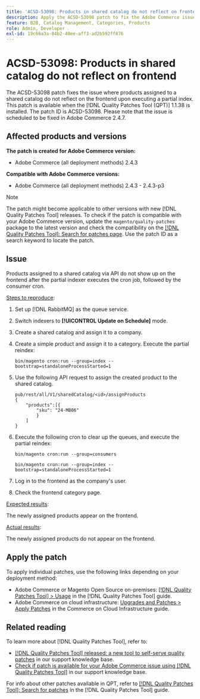 ```yaml
---
title: 'ACSD-53098: Products in shared catalog do not reflect on frontend'
description: Apply the ACSD-53098 patch to fix the Adobe Commerce issue where products assigned to a shared catalog do not reflect on the frontend upon executing a partial index.
feature: B2B, Catalog Management, Categories, Products
role: Admin, Developer
exl-id: 19c66a3a-04b2-48ee-aff3-ad2b592ff876
---
```

# ACSD-53098: Products in shared catalog do not reflect on frontend

The ACSD-53098 patch fixes the issue where products assigned to a shared catalog do not reflect on the frontend upon executing a partial index. This patch is available when the [!DNL Quality Patches Tool (QPT)] 1.1.38 is installed. The patch ID is ACSD-53098. Please note that the issue is scheduled to be fixed in Adobe Commerce 2.4.7.

## Affected products and versions

**The patch is created for Adobe Commerce version:**

* Adobe Commerce (all deployment methods) 2.4.3

**Compatible with Adobe Commerce versions:**

* Adobe Commerce (all deployment methods) 2.4.3 - 2.4.3-p3

>[!NOTE]
>
>The patch might become applicable to other versions with new [!DNL Quality Patches Tool] releases. To check if the patch is compatible with your Adobe Commerce version, update the `magento/quality-patches` package to the latest version and check the compatibility on the [[!DNL Quality Patches Tool]: Search for patches page](https://experienceleague.adobe.com/tools/commerce-quality-patches/index.html). Use the patch ID as a search keyword to locate the patch.

## Issue

Products assigned to a shared catalog via API do not show up on the frontend after the partial indexer executes the cron job, followed by the consumer cron.

<u>Steps to reproduce</u>:

1. Set up [!DNL RabbitMQ] as the queue service.
1. Switch indexers to **[!UICONTROL Update on Schedule]** mode.
1. Create a shared catalog and assign it to a company.
1. Create a simple product and assign it to a category. Execute the partial reindex:

    `bin/magento cron:run --group=index --bootstrap=standaloneProcessStarted=1`

1. Use the following API request to assign the created product to the shared catalog.

    ```
    pub/rest/all/V1/sharedCatalog/<id>/assignProducts
    {
        "products":[{
            "sku": "24-MB06"
            }
        ]
    }
    ```

1. Execute the following cron to clear up the queues, and execute the partial reindex:

    `bin/magento cron:run --group=consumers` 
    
    `bin/magento cron:run --group=index --bootstrap=standaloneProcessStarted=1`

1. Log in to the frontend as the company's user.
1. Check the frontend category page.

<u>Expected results</u>:

The newly assigned products appear on the frontend.

<u>Actual results</u>:

The newly assigned products do not appear on the frontend.

## Apply the patch

To apply individual patches, use the following links depending on your deployment method:

* Adobe Commerce or Magento Open Source on-premises: [[!DNL Quality Patches Tool] > Usage](https://experienceleague.adobe.com/docs/commerce-operations/tools/quality-patches-tool/usage.html) in the [!DNL Quality Patches Tool] guide.
* Adobe Commerce on cloud infrastructure: [Upgrades and Patches > Apply Patches](https://experienceleague.adobe.com/docs/commerce-cloud-service/user-guide/develop/upgrade/apply-patches.html) in the Commerce on Cloud Infrastructure guide.

## Related reading

To learn more about [!DNL Quality Patches Tool], refer to:

* [[!DNL Quality Patches Tool] released: a new tool to self-serve quality patches](https://experienceleague.adobe.com/en/docs/commerce-knowledge-base/kb/announcements/commerce-announcements/magento-quality-patches-released-new-tool-to-self-serve-quality-patches) in our support knowledge base.
* [Check if patch is available for your Adobe Commerce issue using [!DNL Quality Patches Tool]](/help/support-tools/patches-available-in-qpt-tool/check-patch-for-magento-issue-with-magento-quality-patches.md) in our support knowledge base.

For info about other patches available in QPT, refer to [[!DNL Quality Patches Tool]: Search for patches](https://experienceleague.adobe.com/tools/commerce-quality-patches/index.html) in the [!DNL Quality Patches Tool] guide.
